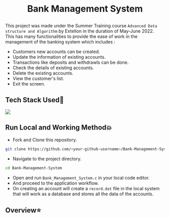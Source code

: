 # <p align="center"> Bank Management System </p>

This project was made under the Summer Training course `Advanced Data structure and Algorithm` by Extellon in the duration of May-June 2022.<br>
This has many functionalities to provide the ease of work in the management of the banking system which includes :
- Customers new accounts can be created.
- Update the information of existing accounts.
- Transactions like deposits and withdrawls can be done.
- Check the details of existing accounts.
- Delete the existing accounts.
- View the customer's list.
- Exit the screen.

## Tech Stack Used🚀

<p>
  <a href="https://www.cprogramming.com/" target="_blank"> <img src="https://img.icons8.com/color/60/000000/c-programming.png"/></a>
</p>

## Run Local and Working Method💥

- Fork and Clone this repository.
```bash
git clone https://github.com/<your-github-username>/Bank-Management-System.git
```
- Navigate to the project directory.
```bash
cd Bank-Management-System
```
- Open and run `Bank_Management_System.c` in your local code editor.
- And proceed to the application workflow.
- On creating an account will create a `record.dat` file in the local system that will work as a database and stores all the data of the accounts.

## Overview⭐
